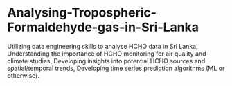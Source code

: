 # Analysing-Tropospheric-Formaldehyde-gas-in-Sri-Lanka
Utilizing data engineering skills to analyse HCHO data in Sri Lanka, 
Understanding the importance of HCHO monitoring for air quality and climate studies,
Developing insights into potential HCHO sources and spatial/temporal trends,
Developing time series prediction algorithms (ML or otherwise).
